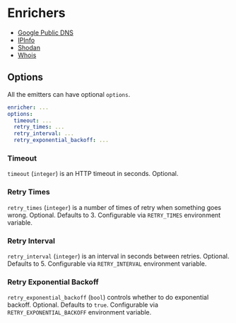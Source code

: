 # Enrichers

- [Google Public DNS](google_public_dns.md)
- [IPInfo](ipinfo.md)
- [Shodan](shodan.md)
- [Whois](whois.md)

## Options

All the emitters can have optional `options`.

```yaml
enricher: ...
options:
  timeout: ...
  retry_times: ...
  retry_interval: ...
  retry_exponential_backoff: ...
```

### Timeout

`timeout` (`integer`) is an HTTP timeout in seconds. Optional.

### Retry Times

`retry_times` (`integer`) is a number of times of retry when something goes wrong. Optional. Defaults to 3. Configurable via `RETRY_TIMES` environment variable.

### Retry Interval

`retry_interval` (`integer`) is an interval in seconds between retries. Optional. Defaults to 5. Configurable via `RETRY_INTERVAL` environment variable.

### Retry Exponential Backoff

`retry_exponential_backoff` (`bool`) controls whether to do exponential backoff. Optional. Defaults to `true`. Configurable via `RETRY_EXPONENTIAL_BACKOFF` environment variable.
